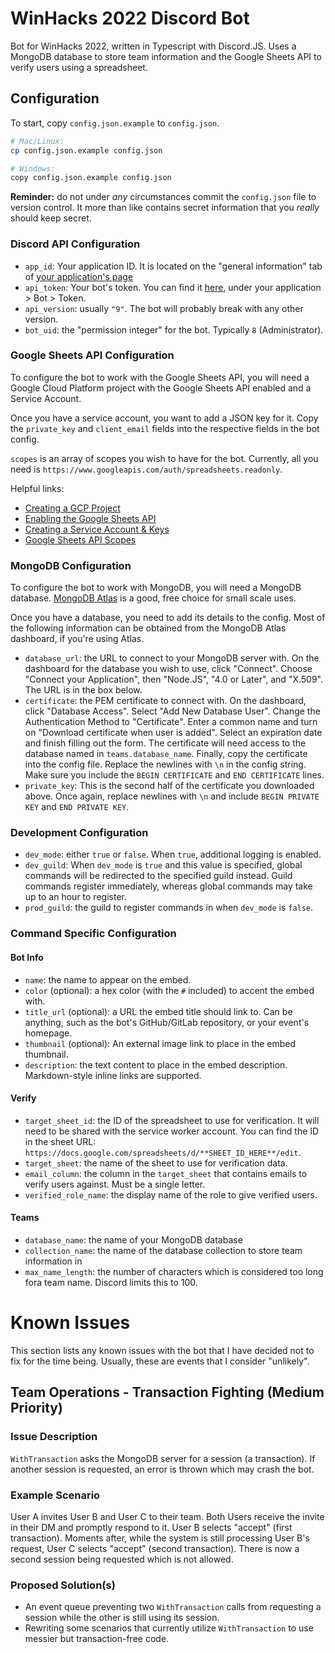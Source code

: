 # WinHacks 2022 Discord Bot

Bot for WinHacks 2022, written in Typescript with Discord.JS. Uses a MongoDB database to store team information and the Google Sheets API to verify users using a spreadsheet.

## Configuration

To start, copy `config.json.example` to `config.json`.

```bash
# Mac/Linux:
cp config.json.example config.json

# Windows:
copy config.json.example config.json
```

**Reminder:** do not under _any_ circumstances commit the `config.json` file to version control. It more than like contains secret information that you _really_ should keep secret.

### Discord API Configuration

-   `app_id`: Your application ID. It is located on the "general information" tab of [your application's page](https://discord.com/developers/applications)
-   `api_token`: Your bot's token. You can find it [here](https://discord.com/developers/applications), under your application > Bot > Token.
-   `api_version`: usually `"9"`. The bot will probably break with any other version.
-   `bot_uid`: the "permission integer" for the bot. Typically `8` (Administrator).

### Google Sheets API Configuration

To configure the bot to work with the Google Sheets API, you will need a Google Cloud Platform project with the Google Sheets API enabled and a Service Account.

Once you have a service account, you want to add a JSON key for it. Copy the `private_key` and `client_email` fields into the respective fields in the bot config.

`scopes` is an array of scopes you wish to have for the bot. Currently, all you need is `https://www.googleapis.com/auth/spreadsheets.readonly`.

Helpful links:

-   [Creating a GCP Project](https://developers.google.com/workspace/guides/create-project)
-   [Enabling the Google Sheets API](https://developers.google.com/workspace/guides/enable-apis)
-   [Creating a Service Account & Keys](https://developers.google.com/workspace/guides/create-credentials#service-account)
-   [Google Sheets API Scopes](https://developers.google.com/identity/protocols/oauth2/scopes#sheets)

### MongoDB Configuration

To configure the bot to work with MongoDB, you will need a MongoDB database. [MongoDB Atlas](https://www.mongodb.com/atlas) is a good, free choice for small scale uses.

Once you have a database, you need to add its details to the config. Most of the following information can be obtained from the MongoDB Atlas dashboard, if you're using Atlas.

-   `database_url`: the URL to connect to your MongoDB server with. On the dashboard for the database you wish to use, click "Connect". Choose "Connect your Application", then "Node.JS", "4.0 or Later", and "X.509". The URL is in the box below.
-   `certificate`: the PEM certificate to connect with. On the dashboard, click "Database Access". Select "Add New Database User". Change the Authentication Method to "Certificate". Enter a common name and turn on "Download certificate when user is added". Select an expiration date and finish filling out the form. The certificate will need access to the database named in `teams.database_name`. Finally, copy the certificate into the config file. Replace the newlines with `\n` in the config string. Make sure you include the `BEGIN CERTIFICATE` and `END CERTIFICATE` lines.
-   `private_key`: This is the second half of the certificate you downloaded above. Once again, replace newlines with `\n` and include `BEGIN PRIVATE KEY` and `END PRIVATE KEY`.

### Development Configuration

-   `dev_mode`: either `true` or `false`. When `true`, additional logging is enabled.
-   `dev_guild`: When `dev_mode` is `true` and this value is specified, global commands will be redirected to the specified guild instead. Guild commands register immediately, whereas global commands may take up to an hour to register.
-   `prod_guild`: the guild to register commands in when `dev_mode` is `false`.

### Command Specific Configuration

#### Bot Info

-   `name`: the name to appear on the embed.
-   `color` (optional): a hex color (with the `#` included) to accent the embed with.
-   `title_url` (optional): a URL the embed title should link to. Can be anything, such as the bot's GitHub/GitLab repository, or your event's homepage.
-   `thumbnail` (optional): An external image link to place in the embed thumbnail.
-   `description`: the text content to place in the embed description. Markdown-style inline links are supported.

#### Verify

-   `target_sheet_id`: the ID of the spreadsheet to use for verification. It will need to be shared with the service worker account. You can find the ID in the sheet URL: `https://docs.google.com/spreadsheets/d/**SHEET_ID_HERE**/edit`.
-   `target_sheet`: the name of the sheet to use for verification data.
-   `email_column`: the column in the `target_sheet` that contains emails to verify users against. Must be a single letter.
-   `verified_role_name`: the display name of the role to give verified users.

#### Teams

-   `database_name`: the name of your MongoDB database
-   `collection_name`: the name of the database collection to store team information in
-   `max_name_length`: the number of characters which is considered too long fora team name. Discord limits this to 100.

# Known Issues

This section lists any known issues with the bot that I have decided not to fix for the time being. Usually, these are events that I consider "unlikely".

## Team Operations - Transaction Fighting (Medium Priority)

### Issue Description

`WithTransaction` asks the MongoDB server for a session (a transaction). If another session is requested, an error is thrown which may crash the bot.

### Example Scenario

User A invites User B and User C to their team. Both Users receive the invite in their DM and promptly respond to it. User B selects "accept" (first transaction). Moments after, while the system is still processing User B's request, User C selects "accept" (second transaction). There is now a second session being requested which is not allowed.

### Proposed Solution(s)

-   An event queue preventing two `WithTransaction` calls from requesting a session while the other is still using its session.
-   Rewriting some scenarios that currently utilize `WithTransaction` to use messier but transaction-free code.
